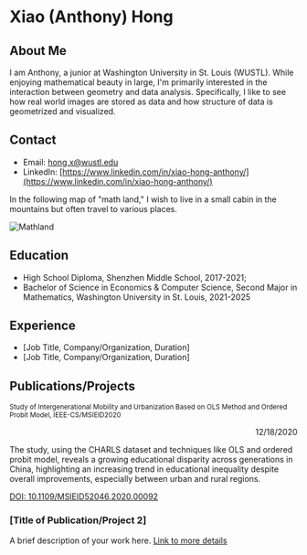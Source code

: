 # Xiao (Anthony) Hong

## About Me
I am Anthony, a junior at Washington University in St. Louis (WUSTL). While enjoying mathematical beauty in large, I'm primarily interested in the interaction between geometry and data analysis. Specifically, I like to see how real world images are stored as data and how structure of data is geometrized and visualized.

## Contact
- Email: [hong.x@wustl.edu](mailto:hong.x@wustl.edu)
- LinkedIn: [https://www.linkedin.com/in/xiao-hong-anthony/](https://www.linkedin.com/in/xiao-hong-anthony/)

In the following map of "math land," I wish to live in a small cabin in the mountains but often travel to various places.

![Mathland](https://github.com/AnthonyHongXiao/AnthonyHongXiao.github.io/assets/89869001/55ba79c9-f730-4940-9a74-ff7ef959e3d6)

## Education
- High School Diploma, Shenzhen Middle School, 2017-2021;
- Bachelor of Science in Economics & Computer Science, Second Major in Mathematics, Washington University in St. Louis, 2021-2025

## Experience
- [Job Title, Company/Organization, Duration]
- [Job Title, Company/Organization, Duration]

## Publications/Projects

<span style="font-size: smaller;">Study of Intergenerational Mobility and Urbanization Based on OLS Method and Ordered Probit Model, IEEE-CS/MSIEID2020</span> <div style="text-align: right; display: inline-block; width: 100%;">12/18/2020</div>

The study, using the CHARLS dataset and techniques like OLS and ordered probit model, reveals a growing educational disparity across generations in China, highlighting an increasing trend in educational inequality despite overall improvements, especially between urban and rural regions.

[DOI: 10.1109/MSIEID52046.2020.00092](https://ieeexplore.ieee.org/abstract/document/9382602)

### [Title of Publication/Project 2]
A brief description of your work here. [Link to more details](#)



